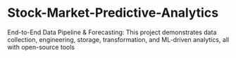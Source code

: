 # Stock-Market-Predictive-Analytics
End-to-End Data Pipeline &amp; Forecasting: This project demonstrates data collection, engineering, storage, transformation, and ML-driven analytics, all with open-source tools
